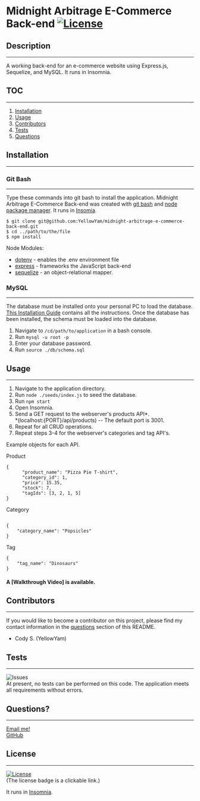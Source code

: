 # Midnight Arbitrage E-Commerce Back-end [![License](https://img.shields.io/badge/License-MIT-yellow.svg)](https://opensource.org/licenses/MIT)
  
## Description
***
  A working back-end for an e-commerce website using Express.js, Sequelize, and MySQL. It runs in Insomnia.

## TOC
***
  1. [Installation](#installation)   
  2. [Usage](#usage)                 
  3. [Contributors](#contributors)
  4. [Tests](#tests)
  5. [Questions](#questions)

## Installation
***
### Git Bash
  ***
  Type these commands into git bash to install the application. Midnight Arbitrage E-Commerce Back-end was created with
  [git bash](https://git-scm.com/) and [node package manager](https://nodejs.org/en/). It runs in [Insomia](https://insomnia.rest/download).

  ```
  $ git clone git@github.com:YellowYam/midnight-arbitrage-e-commerce-back-end.git
  $ cd ../path/to/the/file
  $ npm install
  ``` 

  
  Node Modules:
  + [dotenv](https://www.npmjs.com/package/dotenv) - enables the .env environment file
  + [express](https://www.npmjs.com/package/express) - frameworks the JavaScript back-end
  + [sequelize](https://www.npmjs.com/package/sequelize) - an object-relational mapper.


### MySQL
***

  The database must be installed onto your personal PC to load the database. [This Installation Guide](https://coding-boot-camp.github.io/full-stack/mysql/mysql-installation-guide) contains all the instructions. Once the database has been installed, the schema must be loaded into the database.

  1. Navigate to <code>/cd/path/to/application</code> in a bash console.
  2. Run <code>mysql -u root -p</code>
  3. Enter your database password.
  4. Run <code>source ./db/schema.sql</code>

## Usage
***
1. Navigate to the application directory.
2. Run <code>node ./seeds/index.js</code> to seed the database.
3. Run <code>npm start</code>
4. Open Insomnia.
5. Send a GET request to the webserver's products API*. <br>*(localhost:{PORT}/api/products) -- The default port is 3001.
6. Repeat for all CRUD operations. 
7. Repeat steps 3-4 for the webserver's categories and tag API's. 

Example objects for each API. <br>

Product
```
{
      "product_name": "Pizza Pie T-shirt",
      "category_id": 1, 
      "price": 15.35,
      "stock": 7,
      "tagIds": [3, 2, 1, 5]
}
```
Category
```

{
	"category_name": "Popsicles"
}
```
Tag
```
{
	"tag_name": "Dinosaurs"
}
```

#### A [Walkthrough Video] is available.

  ## Contributors
  ***
  If you would like to become a contributor on this project, please find my contact information in the [questions](#questions)
  section of this README.

  * Cody S. (YellowYam)

  ## Tests
  ***
  ![Issues](https://img.shields.io/github/issues/YellowYam/Midnight-Arbitrage-E-Commerce-Back-end?style=plastic)<br>
  At present, no tests can be performed on this code. The application meets all requirements without errors.

  ## Questions?
  ***
  <a href = "mailto:cody.scoles@gmail.com"> Email me! </a> <br>
  <a href = "https://www.github.com/YellowYam"> GitHub </a>

  ## License 
  ***

  [![License](https://img.shields.io/badge/License-MIT-yellow.svg)](https://opensource.org/licenses/MIT)<br>
  (The license badge is a clickable link.)

It runs in [Insomnia](https://insomnia.rest/download).
